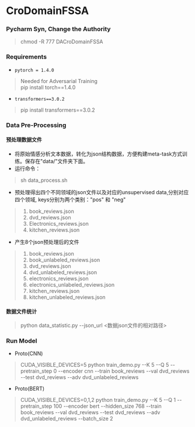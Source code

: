 # CroDomainFSSA

### Pycharm Syn, Change the Authority 
> chmod  -R 777 DACroDomainFSSA


### Requirements
* `pytorch = 1.4.0`  
> Needed for Adversarial Training \
> pip install torch==1.4.0
* `transformers==3.0.2`  
> pip install transformers==3.0.2

### Data Pre-Processing
#### 预处理数据文件
* 将原始情感分析文本数据，转化为json结构数据，方便构建meta-task方式训练。保存在"data/"文件夹下面。
* 运行命令：
> sh data_process.sh
* 预处理得出四个不同领域的json文件以及对应的unsupervised data,分别对应四个领域, keys分别为两个类别："pos" 和 "neg"
> 1. book_reviews.json
> 2. dvd_reviews.json
> 3. Electronics_reviews.json
> 4. kitchen_reviews.json
* 产生8个json预处理后的文件
> 1. book_reviews.json
> 2. book_unlabeled_reviews.json
> 3. dvd_reviews.json
> 4. dvd_unlabeled_reviews.json
> 5. electronics_reviews.json
> 6. electronics_unlabeled_reviews.json
> 7. kitchen_reviews.json
> 8. kitchen_unlabeled_reviews.json

#### 数据文件统计
> python data_statistic.py --json_url <数据json文件的相对路径>

### Run Model
* Proto(CNN)
> CUDA_VISIBLE_DEVICES=5 python train_demo.py --K 5 --Q 5 --pretrain_step 0 --encoder cnn --train book_reviews  --val dvd_reviews --test dvd_reviews --adv dvd_unlabeled_reviews
* Proto(BERT)
> CUDA_VISIBLE_DEVICES=0,1,2 python train_demo.py --K 5 --Q 1 --pretrain_step 100 --encoder bert --hidden_size 768 --train book_reviews  --val dvd_reviews --test dvd_reviews --adv dvd_unlabeled_reviews --batch_size 2
